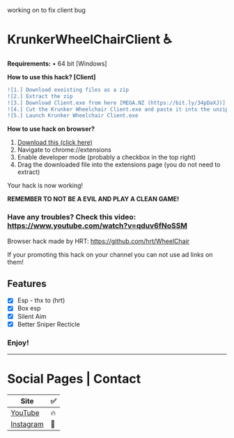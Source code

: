 working on to fix client bug
# KrunkerWheelChairClient ♿

<b>Requirements:</b> • 64 bit [Windows]</br>

**How to use this hack? [Client]**
```diff
![1.] Download exeisting files as a zip
![2.] Extract the zip
![3.] Download Client.exe from here [MEGA.NZ (https://bit.ly/34pDaXJ)] [GOOGLE DRIVE https://bit.ly/2srJNeV]
![4.] Cut the Krunker Wheelchair Client.exe and paste it into the unzipped folder!
![5.] Launch Krunker Wheelchair Client.exe
```
**How to use hack on browser?**

1. [Download this (click here)](https://github.com/hrt/wheelchair/releases/download/2.0/loader.zip)
2. Navigate to chrome://extensions
3. Enable developer mode (probably a checkbox in the top right)
4. Drag the downloaded file into the extensions page (you do not need to extract)

Your hack is now working!

**REMEMBER TO NOT BE A EVIL AND PLAY A CLEAN GAME!**

### Have any troubles? Check this video: https://www.youtube.com/watch?v=qduv6fNoSSM

Browser hack made by HRT: https://github.com/hrt/WheelChair

If your promoting this hack on your channel you can not use ad links on them!

## Features

- [x] Esp - thx to (hrt)
- [x] Box esp
- [x] Silent Aim
- [x] Better Sniper Recticle

### Enjoy!
______________________________________________________________________________
# Social Pages | Contact

| Site | ✅ |
| --- | --- |
| [YouTube](https://www.youtube.com/channel/UCLxuarUbS3qzUy2SpLf3WEg) |   🔥  |
| [Instagram](https://www.instagram.com/zaresplusx/) |  📸  |
